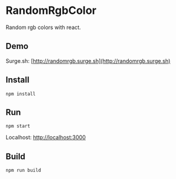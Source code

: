 # RandomRgbColor
Random rgb colors with react.

## Demo
Surge.sh: [http://randomrgb.surge.sh](http://randomrgb.surge.sh)

## Install
`npm install`

## Run
`npm start`

Localhost: [http://localhost:3000](http://localhost:3000)

## Build
`npm run build`


